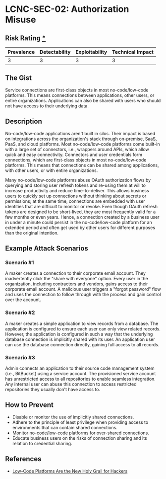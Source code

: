 # LCNC-SEC-02: Authorization Misuse

## Risk Rating [*](https://owasp.org/www-project-top-ten/2017/Note_About_Risks)

| Prevalence | Detectability | Exploitability | Technical Impact |
| --- | --- | --- | --- |
| 3 | 3 | 3 | 3 |

## The Gist

Service connections are first-class objects in most no-code/low-code platforms. This means connections between applications, other users, or entire organizations. Applications can also be shared with users who should not have access to their underlying data.

## Description

No-code/low-code applications aren't built in silos. Their impact is based on integrations across the organization's stack through on-premise, SaaS, PaaS, and cloud platforms.
Most no-code/low-code platforms come built-in with a large set of connectors, i.e., wrappers around APIs, which allow quick and easy connectivity.
Connectors and user credentials form connections, which are first-class objects in most no-code/low-code platforms.
This means that connections can be shared among applications, with other users, or with entire organizations.

Many no-code/low-code platforms abuse OAuth authorization flows by querying and storing user refresh tokens and re-using them at will to increase productivity and reduce time-to-deliver.
This allows business users to quickly set up connections without thinking about secrets or permissions; at the same time, connections are embedded with user identities that are difficult to monitor or revoke.
Even though OAuth refresh tokens are designed to be short-lived, they are most frequently valid for a few months or even years. 
Hence, a connection created by a business user in under a minute could persist in the no-code/low-code platform for an extended period and often get used by other users for different purposes than the original intention.

## Example Attack Scenarios

### Scenario #1

A maker creates a connection to their corporate email account.
They inadvertently click the "share with everyone" option.
Every user in the organization, including contractors and vendors, gains access to their corporate email account.
A malicious user triggers a "forgot password" flow and uses the connection to follow through with the process and gain control over the account.

### Scenario #2

A maker creates a simple application to view records from a database.
The application is configured to ensure each user can only view related records.
However, the application is configured in such a way that the underlying database connection is implicitly shared with its user.
An application user can use the database connection directly, gaining full access to all records.

### Scenario #3

Admin connects an application to their source code management system (i.e., BitBucket) using a service account.
The provisioned service account has unrestricted access to all repositories to enable seamless integration.
Any internal user can abuse this connection to access restricted repositories they usually don't have access to.


## How to Prevent

- Disable or monitor the use of implicitly shared connections.
- Adhere to the principle of least privilege when providing access to environments that can contain shared connections.
- Monitor no-code/low-code platforms for over-shared connections.
- Educate business users on the risks of connection sharing and its relation to credential sharing.

## References

- [Low-Code Platforms Are the New Holy Grail for Hackers](https://www.zenity.io/blog/why-are-low-code-platforms-becoming-the-new-holy-grail-of-cyberattackers/)
